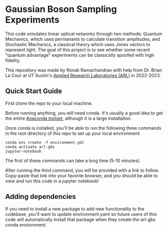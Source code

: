 # Gaussian Boson Sampling Experiments

This code simulates linear optical networks through two methods: Quantum Mechanics, which uses permanants to calculate transition amplitudes, and Stochastic Mechanics, a classical theory which uses Jones vectors to represent light.
The goal of this project is to see whether some recent "quantum advantage" experiments can be classically spoofed with high fidelity.

This repository was made by Ronak Ramachandran with help from Dr. Brian La Cour at UT Austin's [Applied Research Laboratories (ARL)](https://www.arlut.utexas.edu/) in 2022-2023.

## Quick Start Guide

First clone the repo to your local machine.

Before running anything, you will need conda. It's usually a good idea to get the entire [Anaconda toolset](https://docs.anaconda.com/anaconda/install/index.html), although it is a large installation.

Once conda is installed, you'll be able to run the following three commands in the root directory of this repo to set up your local environment:
```
conda env create -f environment.yml
conda activate arl-gbs
jupyter-notebook
```
The first of these commands can take a long time (5-10 minutes).

After running the third command, you will be provided with a link to follow. Copy-paste that link into your favorite browser, and you should be able to view and run this code in a jupyter notebook!

## Adding dependencies

If you need to install a new package to add new functionality to the codebase, you'll want to update environment.yaml so future users of this code will automatically install that package when they create the arl-gbs conda environment. 
